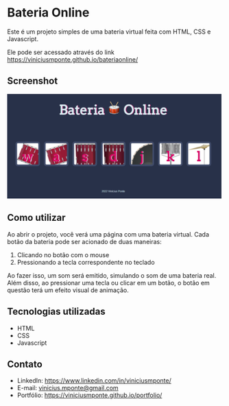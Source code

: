 # Bateria Online

Este é um projeto simples de uma bateria virtual feita com HTML, CSS e Javascript.

Ele pode ser acessado através do link https://viniciusmponte.github.io/bateriaonline/

## Screenshot

<img src="https://raw.githubusercontent.com/ViniciusMPonte/portfolio/main/images/Bateria.png" style="width: 500px; height: auto;">

## Como utilizar

Ao abrir o projeto, você verá uma página com uma bateria virtual. Cada botão da bateria pode ser acionado de duas maneiras: 

1. Clicando no botão com o mouse
2. Pressionando a tecla correspondente no teclado

Ao fazer isso, um som será emitido, simulando o som de uma bateria real. Além disso, ao pressionar uma tecla ou clicar em um botão, o botão em questão terá um efeito visual de animação.

## Tecnologias utilizadas

- HTML
- CSS
- Javascript

## Contato

- LinkedIn: https://www.linkedin.com/in/viniciusmponte/
- E-mail: vinicius.mponte@gmail.com
- Portfólio: https://viniciusmponte.github.io/portfolio/
